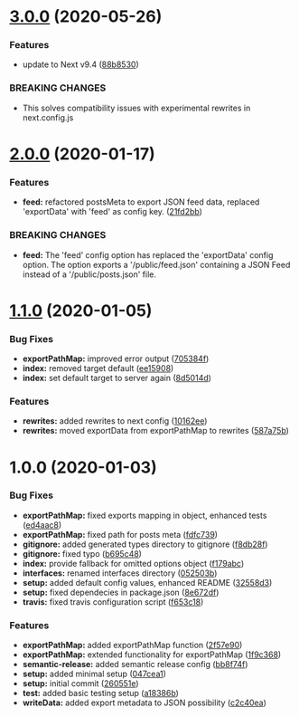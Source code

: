 # [3.0.0](https://github.com/saschazar21/next-mdx-extended/compare/v2.0.0...v3.0.0) (2020-05-26)


### Features

* update to Next v9.4 ([88b8530](https://github.com/saschazar21/next-mdx-extended/commit/88b85309c2b24b4b0e9703e71442fc144ec42988))


### BREAKING CHANGES

* This solves compatibility issues with experimental rewrites in next.config.js

# [2.0.0](https://github.com/saschazar21/next-mdx-extended/compare/v1.1.0...v2.0.0) (2020-01-17)


### Features

* **feed:** refactored postsMeta to export JSON feed data, replaced 'exportData' with 'feed' as config key. ([21fd2bb](https://github.com/saschazar21/next-mdx-extended/commit/21fd2bbbb96dc905676cc1f2d643a0a33354e188))


### BREAKING CHANGES

* **feed:** The 'feed' config option has replaced the 'exportData' config option.
The option exports a '/public/feed.json' containing a JSON Feed instead of a '/public/posts.json' file.

# [1.1.0](https://github.com/saschazar21/next-mdx-extended/compare/v1.0.0...v1.1.0) (2020-01-05)


### Bug Fixes

* **exportPathMap:** improved error output ([705384f](https://github.com/saschazar21/next-mdx-extended/commit/705384f8aaa920836d9138089391f7bd47efc37d))
* **index:** removed target default ([ee15908](https://github.com/saschazar21/next-mdx-extended/commit/ee15908e488e10bffa97c6687d4c0fc84e339d44))
* **index:** set default target to server again ([8d5014d](https://github.com/saschazar21/next-mdx-extended/commit/8d5014d52bb922d99290611279147c6ebf3e13e7))


### Features

* **rewrites:** added rewrites to next config ([10162ee](https://github.com/saschazar21/next-mdx-extended/commit/10162ee68fd259b927ca8db56784c972b6e1ba7f))
* **rewrites:** moved exportData from exportPathMap to rewrites ([587a75b](https://github.com/saschazar21/next-mdx-extended/commit/587a75bc320fb8f2daad558428841a0cff3f6655))

# 1.0.0 (2020-01-03)


### Bug Fixes

* **exportPathMap:** fixed exports mapping in object, enhanced tests ([ed4aac8](https://github.com/saschazar21/next-mdx-extended/commit/ed4aac87f8c018c900b51fb1cab9c2dc17561eb3))
* **exportPathMap:** fixed path for posts meta ([fdfc739](https://github.com/saschazar21/next-mdx-extended/commit/fdfc73932b3df3c6088a30c65bf6f6f0cce67bba))
* **gitignore:** added generated types directory to gitignore ([f8db28f](https://github.com/saschazar21/next-mdx-extended/commit/f8db28f2b435fd2c6b37745ef05c5eadd470fbc1))
* **gitignore:** fixed typo ([b695c48](https://github.com/saschazar21/next-mdx-extended/commit/b695c48da04811e9ff651d1f4c2e92c946694110))
* **index:** provide fallback for omitted options object ([f179abc](https://github.com/saschazar21/next-mdx-extended/commit/f179abcda77d84240d5a2469e3a862b44171c1cb))
* **interfaces:** renamed interfaces directory ([052503b](https://github.com/saschazar21/next-mdx-extended/commit/052503b905b3107072ff80ae32a3472f0fe19265))
* **setup:** added default config values, enhanced README ([32558d3](https://github.com/saschazar21/next-mdx-extended/commit/32558d3c5f395916635feb00d958b1991247e0a6))
* **setup:** fixed dependecies in package.json ([8e672df](https://github.com/saschazar21/next-mdx-extended/commit/8e672dfcf75232a36321f3d778d18bb5f4b5c29f))
* **travis:** fixed travis configuration script ([f653c18](https://github.com/saschazar21/next-mdx-extended/commit/f653c187d6eb36e531345d303ee7f4b42042aedc))


### Features

* **exportPathMap:** added exportPathMap function ([2f57e90](https://github.com/saschazar21/next-mdx-extended/commit/2f57e90852ca3f96a30215c299a91ee463539f60))
* **exportPathMap:** extended functionality for exportPathMap ([1f9c368](https://github.com/saschazar21/next-mdx-extended/commit/1f9c3689c233c78de25eaeca84224f9ca89d0b8e))
* **semantic-release:** added semantic release config ([bb8f74f](https://github.com/saschazar21/next-mdx-extended/commit/bb8f74f13f598d502140af37fe64ad6bd0a77805))
* **setup:** added minimal setup ([047cea1](https://github.com/saschazar21/next-mdx-extended/commit/047cea127bee9fe91b1f51f46e0e48feddf6c689))
* **setup:** initial commit ([260551e](https://github.com/saschazar21/next-mdx-extended/commit/260551e733a598547fdf29334d13bafe9b94a408))
* **test:** added basic testing setup ([a18386b](https://github.com/saschazar21/next-mdx-extended/commit/a18386b8c4c85df963c11f75e800061b434843a3))
* **writeData:** added export metadata to JSON possibility ([c2c40ea](https://github.com/saschazar21/next-mdx-extended/commit/c2c40eaea61845145fb82d23915b722f6388da77))

